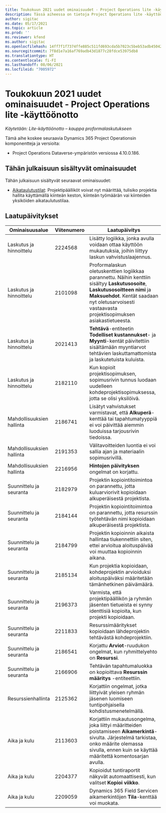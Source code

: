 ```yaml
---
title: Toukokuun 2021 uudet ominaisuudet - Project Operations lite -käyttöönotto
description: Tässä aiheessa on tietoja Project Operations lite -käyttöönoton toukokuussa 2021 julkaistussa versiossa saatavilla olevista laatupäivityksistä.
author: sigitac
ms.date: 05/17/2021
ms.topic: article
ms.prod: ''
ms.reviewer: kfend
ms.author: sigitac
ms.openlocfilehash: 14ff7f1f7374ffe885c511fd693cda5b7023c5beb53adb45042ddda1e932c93d
ms.sourcegitcommit: 7f8d1e7a16af769adb43d1877c28fdce53975db8
ms.translationtype: HT
ms.contentlocale: fi-FI
ms.lasthandoff: 08/06/2021
ms.locfileid: "7005972"
---
```

# <a name="whats-new-may-2021---project-operations-lite-deployment"></a>Toukokuun 2021 uudet ominaisuudet - Project Operations lite -käyttöönotto

_Käytetään: Lite-käyttöönotto – kauppa proformalaskutukseen_

Tämä aihe koskee seuraavia Dynamics 365 Project Operationsin komponentteja ja versioita:

   - Project Operations Dataverse-ympäristön versiossa 4.10.0.186.

## <a name="features-included-in-this-release"></a>Tähän julkaisuun sisältyvät ominaisuudet

Tähän julkaisuun sisältyvät seuraavat ominaisuudet:

- [Aikataulutustilat](../../project-management/scheduling-modes.md): Projektipäälliköt voivat nyt määrittää, tulisiko projektia hallita käyttämällä kiinteän keston, kiinteän työmäärän vai kiinteiden yksiköiden aikataulutustilaa.

## <a name="quality-updates"></a>Laatupäivitykset

| **Ominaisuusalue** | **Viitenumero** | **Laatupäivitys** |
| --- | --- | --- |
| Laskutus ja hinnoittelu | 2224568 | Lisätty logiikka, jonka avulla voidaan ottaa käyttöön mukautuksia, joihin liittyy laskun vahvistuslaajennus. |
| Laskutus ja hinnoittelu | 2101098 | Proformalaskun oletuskenttien logiikkaa parannettu. Näihin kenttiin sisältyy **Laskutusosoite**, **Laskutusosoitteen nimi** ja **Maksuehdot**. Kentät saadaan nyt oletusarvoisesti vastaavasta projektisopimuksen asiakastietueesta. |
| Laskutus ja hinnoittelu | 2021413 | **Tehtävä**-entiteetin **Todelliset kustannukset**- ja **Myynti**-kentät päivitettiin sisältämään myyntiarvot tehtävien laskuttamattomista ja laskutetuista kuluista. |
| Laskutus ja hinnoittelu | 2182110 | Kun kopioit projektisopimuksen, sopimusrivin tunnus luodaan uudelleen kohdeprojektisopimuksessa, jotta se olisi yksilöivä. |
| Mahdollisuuksien hallinta | 2186741 | Lisätyt vahvistukset varmistavat, että **Alkuperä**-kenttää tai tapahtumatyyppiä ei voi päivittää aiemmin luoduissa tarjousrivin tiedoissa. |
| Mahdollisuuksien hallinta | 2191353 | Välitavoitteiden luontia ei voi sallia ajan ja materiaalin sopimusrivillä. |
| Mahdollisuuksien hallinta | 2216956 | **Hintojen päivityksen** ongelmat on korjattu. |
| Suunnittelu ja seuranta | 2182979 | Projektin kopiointitoimintoa on parannettu, jotta kuluarviorivit kopioidaan alkuperäisestä projektista. |
| Suunnittelu ja seuranta | 2184144 | Projektin kopiointitoimintoa on parannettu, jotta resurssin työtehtävän nimi kopioidaan alkuperäisestä projektista. |
| Suunnittelu ja seuranta | 2184799 | Projektin kopioinnin aikaista hallintaa tiukennettiin siten, ettei arvioitua aloituspäivää voi muuttaa kopioinnin aikana. |
| Suunnittelu ja seuranta | 2185134 | Kun projektia kopioidaan, kohdeprojektin arvioiduksi aloituspäiväksi määritetään tämänhetkinen päivämäärä. |
| Suunnittelu ja seuranta | 2196373 | Varmista, että projektipäällikön ja ryhmän jäsenten tietueista ei synny identtisiä kopioita, kun projekti kopioidaan. |
| Suunnittelu ja seuranta | 2211833 | Resurssimääritykset kopioidaan lähdeprojektin tehtävästä kohdeprojektiin. |
| Suunnittelu ja seuranta | 2186541 | Korjattu **Arviot**-ruudukon ongelmat, kun ryhmittelyehto on **Resurssi**. |
| Suunnittelu ja seuranta | 2166906 | Tehtävän tapahtumaluokka on kopioittava **Resurssin määritys** -entiteettiin. |
| Resurssienhallinta | 2125362 | Korjattiin ongelmat, jotka liittyivät yleisen ryhmän jäsenen luomiseen tuntipohjaisella kohdistusmenetelmällä. |
| Aika ja kulu | 2113603 | Korjattiin mukautusongelma, joka liittyi määritteiden poistamiseen **Aikamerkintä**-sivulta. Järjestelmä tarkistaa, onko määrite olemassa sivulla, ennen kuin se käyttää määritettä komentosarjan avulla. |
| Aika ja kulu | 2204377 | Kopioidut tuntiraportit näkyvät automaattisesti, kun valitset **Kopioi viikko**. |
| Aika ja kulu | 2209059 | Dynamics 365 Field Servicen aikamerkintöjen **Tila**-kenttää voi muokata. |
